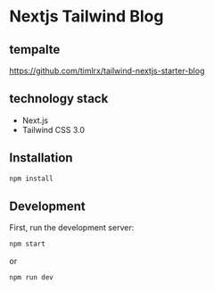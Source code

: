 # Nextjs Tailwind Blog

## tempalte

https://github.com/timlrx/tailwind-nextjs-starter-blog

## technology stack

- Next.js
- Tailwind CSS 3.0

## Installation

```bash
npm install
```

## Development

First, run the development server:

```bash
npm start
```

or

```bash
npm run dev
```
